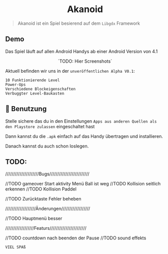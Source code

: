 

<h1 align="center">Akanoid</h1>


  

> Akanoid ist ein Spiel besierend auf dem `Libgdx` Framework

## Demo

Das Spiel läuft auf allen Android Handys ab einer Android Version von 4.1
<p align="center">
  `TODO: Hier Screenshots`
</p>





Aktuell befinden wir uns in der `unveröffentlichen Alpha V0.1`:

```
10 Funktionierende Level
Power-Ups
Verschiedene Blockeigenschaften
Verbuggter Level-Baukasten
```

## 🚀 Benutzung

Stelle sichere das du in den Einstellungen `Apps aus anderen Quellen als den Playstore zulassen` eingeschaltet hast

Dann kannst du die `.apk` einfach auf das Handy übertragen und installieren.

Danach kannst du auch schon loslegen.

## TODO:

/////////////////////Bugs/////////////////////////


//TODO gameover Start aktivity Menü Ball ist weg
//TODO Kollision seitlich erkennen
//TODO Kollision Paddel

//TODO Zurücktaste Fehler beheben


///////////////////Änderungen//////////////////

//TODO Hauptmenü besser


//////////////////Featurs///////////////////////


//TODO countdown nach beenden der Pause
//TODO sound effekts

`VIEL SPAß`
